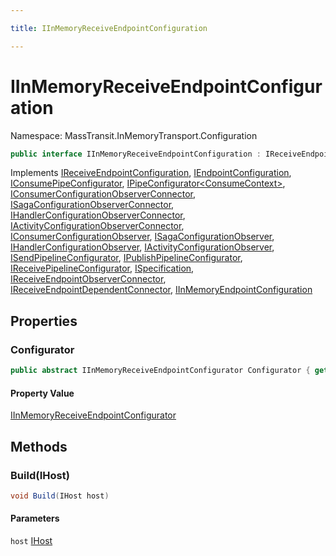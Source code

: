 ```yaml
---

title: IInMemoryReceiveEndpointConfiguration

---
```


# IInMemoryReceiveEndpointConfiguration

Namespace: MassTransit.InMemoryTransport.Configuration

```csharp
public interface IInMemoryReceiveEndpointConfiguration : IReceiveEndpointConfiguration, IEndpointConfiguration, IConsumePipeConfigurator, IPipeConfigurator<ConsumeContext>, IConsumerConfigurationObserverConnector, ISagaConfigurationObserverConnector, IHandlerConfigurationObserverConnector, IActivityConfigurationObserverConnector, IConsumerConfigurationObserver, ISagaConfigurationObserver, IHandlerConfigurationObserver, IActivityConfigurationObserver, ISendPipelineConfigurator, IPublishPipelineConfigurator, IReceivePipelineConfigurator, ISpecification, IReceiveEndpointObserverConnector, IReceiveEndpointDependentConnector, IInMemoryEndpointConfiguration
```

Implements [IReceiveEndpointConfiguration](../masstransit-configuration/ireceiveendpointconfiguration), [IEndpointConfiguration](../masstransit-configuration/iendpointconfiguration), [IConsumePipeConfigurator](../../masstransit-abstractions/masstransit/iconsumepipeconfigurator), [IPipeConfigurator\<ConsumeContext\>](../../masstransit-abstractions/masstransit/ipipeconfigurator-1), [IConsumerConfigurationObserverConnector](../../masstransit-abstractions/masstransit/iconsumerconfigurationobserverconnector), [ISagaConfigurationObserverConnector](../../masstransit-abstractions/masstransit/isagaconfigurationobserverconnector), [IHandlerConfigurationObserverConnector](../../masstransit-abstractions/masstransit/ihandlerconfigurationobserverconnector), [IActivityConfigurationObserverConnector](../../masstransit-abstractions/masstransit/iactivityconfigurationobserverconnector), [IConsumerConfigurationObserver](../../masstransit-abstractions/masstransit/iconsumerconfigurationobserver), [ISagaConfigurationObserver](../../masstransit-abstractions/masstransit/isagaconfigurationobserver), [IHandlerConfigurationObserver](../../masstransit-abstractions/masstransit/ihandlerconfigurationobserver), [IActivityConfigurationObserver](../../masstransit-abstractions/masstransit/iactivityconfigurationobserver), [ISendPipelineConfigurator](../../masstransit-abstractions/masstransit/isendpipelineconfigurator), [IPublishPipelineConfigurator](../../masstransit-abstractions/masstransit/ipublishpipelineconfigurator), [IReceivePipelineConfigurator](../../masstransit-abstractions/masstransit/ireceivepipelineconfigurator), [ISpecification](../../masstransit-abstractions/masstransit/ispecification), [IReceiveEndpointObserverConnector](../../masstransit-abstractions/masstransit/ireceiveendpointobserverconnector), [IReceiveEndpointDependentConnector](../../masstransit-abstractions/masstransit/ireceiveendpointdependentconnector), [IInMemoryEndpointConfiguration](../masstransit-inmemorytransport-configuration/iinmemoryendpointconfiguration)

## Properties

### **Configurator**

```csharp
public abstract IInMemoryReceiveEndpointConfigurator Configurator { get; }
```

#### Property Value

[IInMemoryReceiveEndpointConfigurator](../masstransit/iinmemoryreceiveendpointconfigurator)<br/>

## Methods

### **Build(IHost)**

```csharp
void Build(IHost host)
```

#### Parameters

`host` [IHost](../masstransit-transports/ihost)<br/>
